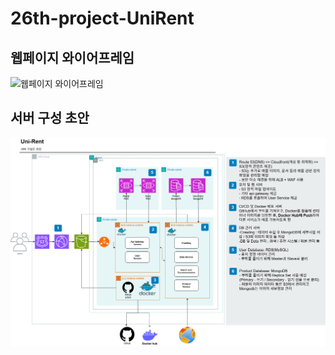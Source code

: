 # 26th-project-UniRent
## 웹페이지 와이어프레임
<img width="761" alt="웹페이지 와이어프레임" src="https://github.com/user-attachments/assets/da7ba156-b6b9-4da0-9b0f-37f526aeb6c6" />

## 서버 구성 초안 
![서버 구성 초안](./Uni-rent.drawio.png)
